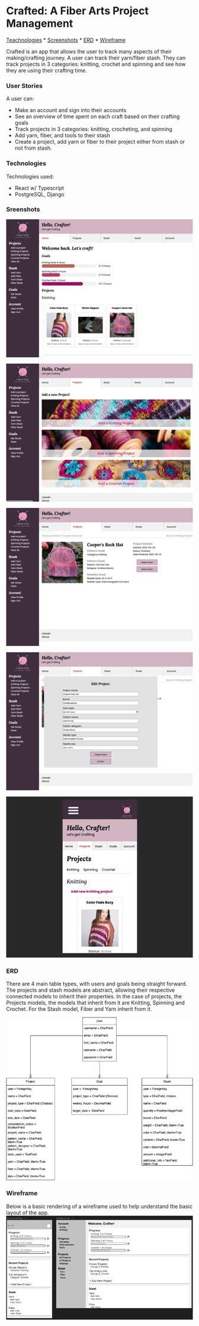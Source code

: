 # Crafted: A Fiber Arts Project Management
[Teachnologies](#technologies) * [Screenshots](#sreenshots) * [ERD](#erd) * [Wireframe](#wireframe) 

Crafted is an app that allows the user to track many aspects of their making/crafting journey. A user can track their yarn/fiber stash. They can track projects in 3 categories: knitting, crochet and spinning and see how they are using their crafting time.

### User Stories

A user can:
- Make an account and sign into their accounts
- See an overview of time spent on each craft based on their crafting goals
- Track projects in 3 categories: knitting, crocheting, and spinning
- Add yarn, fiber, and tools to their stash
- Create a project, add yarn or fiber to their project either from stash or not from stash.

### Technologies

Technologies used:
- React w/ Typescript
- PostgreSQL, Django

### Sreenshots
![Home page](/assets/home-page.png)

![Add New Project](/assets/add-new-project.png)

![View a project](/assets/view-project.png)

![Edit project](/assets/edit-project.png)

![Cell phone view](/assets/cell-view.png)


### ERD

There are 4 main table types, with users and goals being straight forward. The projects and stash models are abstract, allowing their respective connected models to inherit their properties. In the case of projects, the Projects models, the models that inherit from it are Knitting, Spinning and Crochet. For the Stash model, Fiber and Yarn inherit from it.

![ERD](/assets/Final-Project-Fiber-Tracker-Page-3.drawio.png)

### Wireframe

Below is a basic rendering of a wireframe used to help understand the basic layout of the app.
![Wireframes](/assets/fiber-art-figma.png)